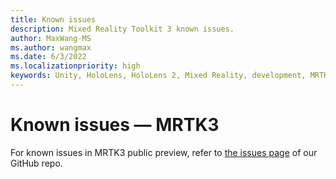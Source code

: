 ```yaml
---
title: Known issues
description: Mixed Reality Toolkit 3 known issues.
author: MaxWang-MS
ms.author: wangmax
ms.date: 6/3/2022
ms.localizationpriority: high
keywords: Unity, HoloLens, HoloLens 2, Mixed Reality, development, MRTK3, known issues
---
```


# Known issues &#8212; MRTK3

For known issues in MRTK3 public preview, refer to [the issues page](https://github.com/microsoft/MixedRealityToolkit-Unity/issues) of our GitHub repo.